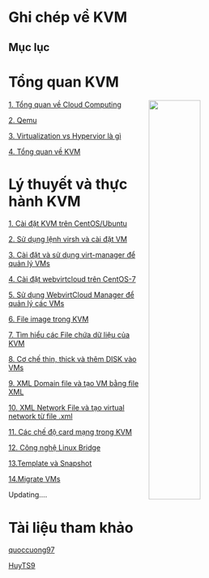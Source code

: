 # Ghi chép về KVM
 

 
<h2>Mục lục</h2>

<h1>Tổng quan KVM</h1>

<img src= https://i.imgur.com/wC1TK1D.png align=right width=45%>

[1. Tổng quan về Cloud Computing ](docs/01_Cloud_Computing.md)

[2. Qemu](docs/02_qemu.md)

[3. Virtualization vs Hypervior là gì](docs/03_Virtualization_vs_Hypervisor.md)

[4. Tổng quan về KVM](docs/04_KVM_Overview.md)

<h1>Lý thuyết và thực hành KVM </h1>

[1. Cài đặt KVM trên CentOS/Ubuntu](docs/05_Install_KVM_centOS_Ubuntu.md)

[2. Sử dụng lệnh virsh và cài đặt VM](docs/06_command_virsh_install_VMs.md)

[3. Cài đặt và sử dụng virt-manager để quản lý VMs](docs/07_Using_Virt_Manager_VMs.md)

[4. Cài đặt webvirtcloud trên CentOS-7](docs/08_Install_Webvirtcloud.md)

[5. Sử dụng WebvirtCloud Manager để quản lý các VMs](docs/09_Using_webvirtcloud_in_VMs.md)

[6. File image trong KVM](docs/10_Images.md)

[7. Tìm hiểu các File chứa dữ liệu của KVM](docs/11_File_data_in_KVM.md)

[8. Cơ chế thin, thick và thêm DISK vào VMs](docs/12_Thin_thick_cre_DISK.md)

[9. XML Domain file và tạo VM bằng file XML](docs/13_XML_Domain_file_cre_VM.md)

[10. XML Network File và tạo virtual network từ file .xml](docs/14_XML_Network_cre_Virtual_network.md)

[11. Các chế độ card mạng trong KVM](docs/15_Network_Mode.md)

[12. Công nghệ Linux Bridge ](docs/16_Linux_Bridge.md)

[13.Template và Snapshot](docs/17_Template_and_Snapshot.md)

[14.Migrate VMs](docs/18_Migrate.md)

Updating....

<h1>Tài liệu tham khảo </h1>

[quoccuong97](https://github.com/QuocCuong97/KVM)

[HuyTS9](https://github.com/huydv398/Ghichep-KVM)

